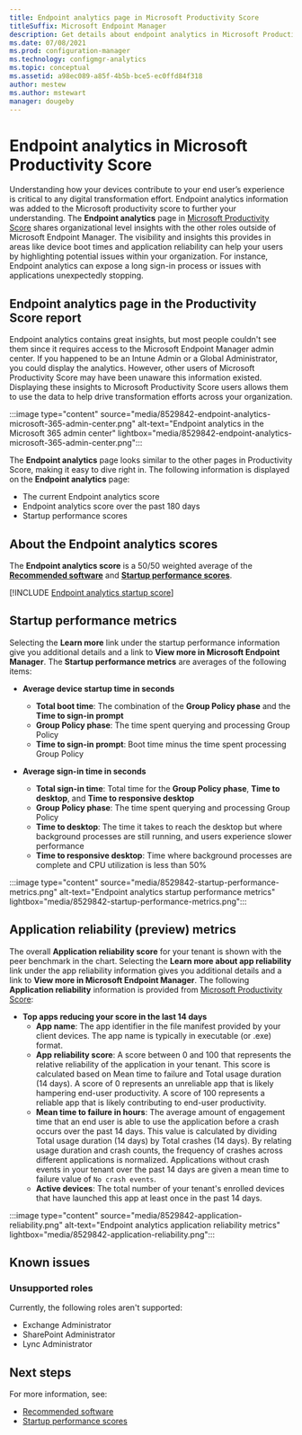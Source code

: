 ```yaml
---
title: Endpoint analytics page in Microsoft Productivity Score
titleSuffix: Microsoft Endpoint Manager
description: Get details about endpoint analytics in Microsoft Productivity Score
ms.date: 07/08/2021
ms.prod: configuration-manager
ms.technology: configmgr-analytics
ms.topic: conceptual
ms.assetid: a98ec089-a85f-4b5b-bce5-ec0ffd84f318
author: mestew
ms.author: mstewart
manager: dougeby
---
```


# Endpoint analytics in Microsoft Productivity Score
<!--IN8529842-->
 Understanding how your devices contribute to your end user’s experience is critical to any digital transformation effort. Endpoint analytics information was added to the Microsoft productivity score to further your understanding. The **Endpoint analytics** page in [Microsoft Productivity Score](/microsoft-365/admin/productivity/productivity-score) shares organizational level insights with the other roles outside of Microsoft Endpoint Manager. The visibility and insights this provides in areas like device boot times and application reliability can help your users by highlighting potential issues within your organization. For instance, Endpoint analytics can expose a long sign-in process or issues with applications unexpectedly stopping.  

## Endpoint analytics page in the Productivity Score report

Endpoint analytics contains great insights, but most people couldn't see them since it requires access to the Microsoft Endpoint Manager admin center. If you happened to be an Intune Admin or a Global Administrator, you could display the analytics. However, other users of Microsoft Productivity Score may have been unaware this information existed. Displaying these insights to Microsoft Productivity Score users allows them to use the data to help drive transformation efforts across your organization.

:::image type="content" source="media/8529842-endpoint-analytics-microsoft-365-admin-center.png" alt-text="Endpoint analytics in the Microsoft 365 admin center" lightbox="media/8529842-endpoint-analytics-microsoft-365-admin-center.png":::

The **Endpoint analytics** page looks similar to the other pages in Productivity Score, making it easy to dive right in. The following information is displayed on the **Endpoint analytics** page:

- The current Endpoint analytics score
- Endpoint analytics score over the past 180 days
- Startup performance scores

## About the Endpoint analytics scores

The **Endpoint analytics score** is a 50/50 weighted average of the [**Recommended software**](recommended-software.md) and [**Startup performance scores**](startup-performance.md).

[!INCLUDE [Endpoint analytics startup score](includes/startup-score.md)]

## Startup performance metrics

Selecting the **Learn more** link under the startup performance information give you additional details and a link to **View more in Microsoft Endpoint Manager**. The **Startup performance metrics** are averages of the following items: 

- **Average device startup time in seconds**
   - **Total boot time**: The combination of the **Group Policy phase** and the **Time to sign-in prompt**
   - **Group Policy phase**: The time spent querying and processing Group Policy
   - **Time to sign-in prompt**: Boot time minus the time spent processing Group Policy

- **Average sign-in time in seconds**
   - **Total sign-in time**: Total time for the **Group Policy phase**, **Time to desktop**, and **Time to responsive desktop**
   - **Group Policy phase**: The time spent querying and processing Group Policy
   - **Time to desktop**: The time it takes to reach the desktop but where background processes are still running, and users experience slower performance
   - **Time to responsive desktop**: Time where background processes are complete and CPU utilization is less than 50%

:::image type="content" source="media/8529842-startup-performance-metrics.png" alt-text="Endpoint analytics startup performance metrics" lightbox="media/8529842-startup-performance-metrics.png":::

## Application reliability (preview) metrics

The overall **Application reliability score** for your tenant is shown with the peer benchmark in the chart. Selecting the **Learn more about app reliability** link under the app reliability information gives you additional details and a link to **View more in Microsoft Endpoint Manager**. The following **Application reliability** information is provided from [Microsoft Productivity Score](/microsoft-365/admin/productivity/productivity-score):

- **Top apps reducing your score in the last 14 days**
   - **App name**: The app identifier in the file manifest provided by your client devices. The app name is typically in executable (or .exe) format.
   - **App reliability score**: A score between 0 and 100 that represents the relative reliability of the application in your tenant. This score is calculated based on Mean time to failure and Total usage duration (14 days). A score of 0 represents an unreliable app that is likely hampering end-user productivity. A score of 100 represents a reliable app that is likely contributing to end-user productivity.
   - **Mean time to failure in hours**: The average amount of engagement time that an end user is able to use the application before a crash occurs over the past 14 days. This value is calculated by dividing Total usage duration (14 days) by Total crashes (14 days). By relating usage duration and crash counts, the frequency of crashes across different applications is normalized. Applications without crash events in your tenant over the past 14 days are given a mean time to failure value of `No crash events`.
   - **Active devices**: The total number of your tenant's enrolled devices that have launched this app at least once in the past 14 days.

:::image type="content" source="media/8529842-application-reliability.png" alt-text="Endpoint analytics application reliability metrics" lightbox="media/8529842-application-reliability.png":::

## Known issues

### Unsupported roles

Currently, the following roles aren't supported:
- Exchange Administrator
- SharePoint Administrator
- Lync Administrator
## Next steps

For more information, see:
- [Recommended software](recommended-software.md) 
- [Startup performance scores](startup-performance.md)